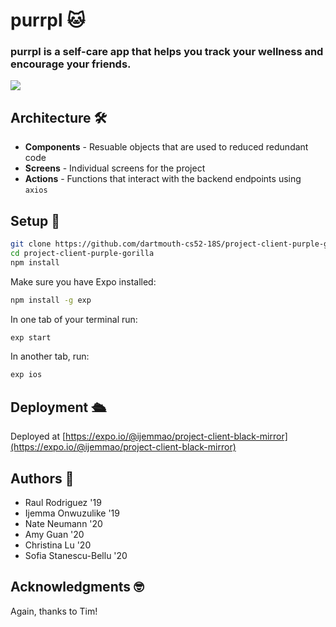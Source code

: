 # purrpl 🐱

### **purrpl** is a self-care app that helps you track your wellness and encourage your friends.

![](https://i.imgur.com/b2QqScv.png)

## Architecture 🛠

- **Components** - Resuable objects that are used to reduced redundant code
- **Screens** - Individual screens for the project
- **Actions** - Functions that interact with the backend endpoints using `axios`

## Setup 🚀

```bash
git clone https://github.com/dartmouth-cs52-18S/project-client-purple-gorilla.git
cd project-client-purple-gorilla
npm install
```

Make sure you have Expo installed:

```bash
npm install -g exp
```

In one tab of your terminal run:

```bash
exp start
```

In another tab, run:

```bash
exp ios
```

## Deployment 🛳

Deployed at [https://expo.io/@ijemmao/project-client-black-mirror](https://expo.io/@ijemmao/project-client-black-mirror)


## Authors 📝

* Raul Rodriguez '19
* Ijemma Onwuzulike '19
* Nate Neumann '20
* Amy Guan '20
* Christina Lu '20
* Sofia Stanescu-Bellu '20

## Acknowledgments 🤓

Again, thanks to Tim!

